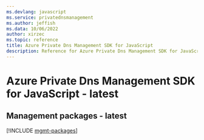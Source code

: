 ```yaml
---
ms.devlang: javascript
ms.service: privatednsmanagement
ms.author: jeffish
ms.data: 10/06/2022
author: xirzec
ms.topic: reference
title: Azure Private Dns Management SDK for JavaScript
description: Reference for Azure Private Dns Management SDK for JavaScript
---
```

# Azure Private Dns Management SDK for JavaScript - latest

## Management packages - latest
[!INCLUDE [mgmt-packages](private-dns-management-mgmt-index.md)]